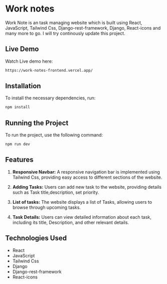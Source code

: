 # Work notes

Work Note is an task managing website which is built using React, JavaScript, Tailwind Css, Django-rest-framework, Django, React-icons and many more to go. I will try continously update this project.

## Live Demo

Watch Live demo here:

```bash
https://work-notes-frontend.vercel.app/
```

## Installation

To install the necessary dependencies, run:

```bash
npm install
```

## Running the Project

To run the project, use the following command:

```bash
npm run dev
```

## Features

1. **Responsive Navbar:** A responsive navigation bar is implemented using Tailwind Css, providing easy access to different sections of the website.
   
2. **Adding Tasks:** Users can add new task to the website, providing details such as Task title,description, set priority.
   
3. **List of tasks:** The website displays a list of Tasks, allowing users to browse through upcoming tasks.
   
4. **Task Details:** Users can view detailed information about each task, including its title, Description, and other relevant details.

## Technologies Used

- React
- JavaScript
- Tailwind Css
- Django
- Django-rest-framework
- React-icons
